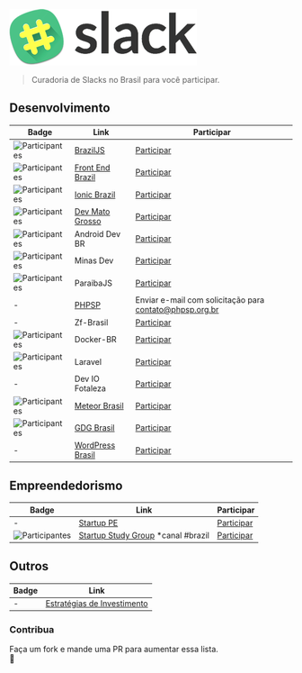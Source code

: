 ![Slack List Brazil](res/logo.png)

> Curadoria de Slacks no Brasil para você participar.

## Desenvolvimento

Badge | Link | Participar
----- | ---- | ----
![Participantes](http://braziljs-slack.herokuapp.com/badge.svg) | [BrazilJS](http://braziljs.slack.com/) | [Participar](http://braziljs-slack.herokuapp.com/)
![Participantes](http://frontendbrasil-slack.herokuapp.com/badge.svg) | [Front End Brazil](http://frontendbrasil.slack.com/) | [Participar](http://frontendbrasil-slack.herokuapp.com/)
![Participantes](http://ionicbrazil.herokuapp.com/badge.svg) | [Ionic Brazil](http://ionicbrazil.slack.com/) | [Participar](http://ionicbrazil.herokuapp.com/)
![Participantes](http://devmt.herokuapp.com/badge.svg) | [Dev Mato Grosso](http://devmt.slack.com/) | [Participar](http://devmt.herokuapp.com/)
![Participantes](http://androiddevbr.herokuapp.com/badge.svg) | Android Dev BR | [Participar](http://androiddevbr.herokuapp.com/)
![Participantes](http://slack.minasdev.org/badge.svg) | Minas Dev | [Participar](http://slack.minasdev.org/)
![Participantes](http://pbjs-slack.herokuapp.com/badge.svg) | ParaibaJS | [Participar](http://pbjs-slack.herokuapp.com/)
- | [PHPSP](www.phpsp.org.br) | Enviar e-mail com solicitação para contato@phpsp.org.br
- | Zf-Brasil | [Participar](http://cursozendframework.us9.list-manage1.com/subscribe?u=9db4cec7580bae325d77b71bf&id=a6e2821d9a)
![Participantes](http://docker-br.herokuapp.com/badge.svg) | Docker-BR | [Participar](http://docker-br.herokuapp.com/)
![Participantes](http://slack.laravel.com.br/badge.svg) | Laravel | [Participar](http://slack.laravel.com.br/)
- | Dev IO Fotaleza | [Participar](http://deviofor.github.io/)
![Participantes](http://meteor-brasil.herokuapp.com/badge.svg) | [Meteor Brasil](https://meteor-brasil.slack.com/) | [Participar](http://meteor-brasil.herokuapp.com)
![Participantes](http://gdgbrazil.herokuapp.com/badge.svg) | [GDG Brasil](http://gdgbrazil.slack.com) | [Participar](http://gdgbrazil.slack.com)
- | [WordPress Brasil](http://wpbrasil.slack.com/) | [Participar](http://slack-wpbrasil.herokuapp.com/)


## Empreendedorismo

Badge | Link | Participar
----- | ---- | ----
- | [Startup PE](http://startupe.slack.com) | [Participar](http://gdgbrazil.slack.com)
![Participantes](http://ssg-slack.herokuapp.com/badge.svg) | [Startup Study Group](http://ssg-slack.slack.com) *canal #brazil | [Participar](http://ssg-slack.herokuapp.com/)


## Outros

Badge | Link
----- | ----
- | [Estratégias de Investimento](https://docs.google.com/forms/d/17OecElQDB9Fyt56bKQMDdvmwQZnnpQPBFzUOrTDgZJ0/viewform?c=0&w=1)


### Contribua

Faça um fork e mande uma PR para aumentar essa lista.  
:beers:
